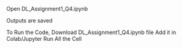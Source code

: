 Open DL_Assignment1_Q4.ipynb 

Outputs are saved



To Run the Code, 
Download DL_Assignment1_Q4.ipynb file
Add it in Colab/Jupyter
Run All the Cell
